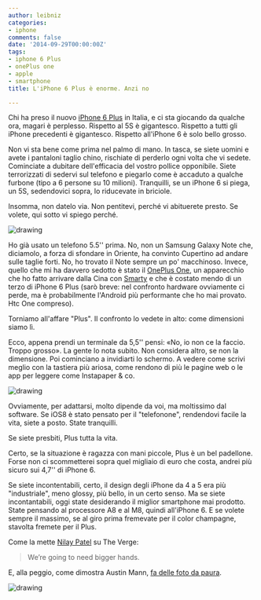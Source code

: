 ```yaml
---
author: leibniz
categories:
- iphone
comments: false
date: '2014-09-29T00:00:00Z'
tags:
- iphone 6 Plus
- onePlus one
- apple
- smartphone
title: L'iPhone 6 Plus è enorme. Anzi no

---
```

Chi ha preso il nuovo [iPhone 6 Plus](https://www.apple.com/it/iphone-6/) in Italia, e ci sta giocando da qualche ora, magari è perplesso. Rispetto al 5S è gigantesco. Rispetto a tutti gli iPhone precedenti è gigantesco. Rispetto all'iPhone 6 è solo bello grosso. 

Non vi sta bene come prima nel palmo di mano. In tasca, se siete uomini e avete i pantaloni taglio chino, rischiate di perderlo ogni volta che vi sedete. Cominciate a dubitare dell'efficacia del vostro pollice opponibile. Siete terrorizzati di sedervi sul telefono e piegarlo come è accaduto a qualche furbone (tipo a 6 persone su 10 milioni). Tranquilli, se un iPhone 6 si piega, un 5S, sedendovici sopra, lo riducevate in briciole.

Insomma, non datelo via. Non pentitevi, perché vi abituerete presto. Se volete, qui sotto vi spiego perché.

![drawing](https://leibniz.me/images/vault/oneplus.png)

Ho già usato un telefono 5.5'' prima. No, non un Samsung Galaxy Note che, diciamolo, a forza di sfondare in Oriente, ha convinto Cupertino ad andare sulle taglie forti. No, ho trovato il Note sempre un po' macchinoso. Invece, quello che mi ha davvero sedotto è stato il [OnePlus One](https://onePlus.net/it), un apparecchio che ho fatto arrivare dalla Cina con [Smarty](https://www.smartylife.net) e che è costato mendo di un terzo di iPhone 6 Plus (sarò breve: nel confronto hardware ovviamente ci perde, ma è probabilmente l'Android più performante che ho mai provato. Htc One compreso).

Torniamo all'affare "Plus". Il confronto lo vedete in alto: come dimensioni siamo lì. 

Ecco, appena prendi un terminale da 5,5'' pensi: «No, io non ce la faccio. Troppo grosso». La gente lo nota subito. Non considera altro, se non la dimensione. Poi cominciano a invidiarti lo schermo. A vedere come scrivi meglio con la tastiera più ariosa, come rendono di più le pagine web o le app per leggere come Instapaper & co. 

![drawing](https://leibniz.me/images/vault/cook.jpg)

Ovviamente, per adattarsi, molto dipende da voi, ma moltissimo dal software. Se iOS8 è stato pensato per il "telefonone", rendendovi facile la vita, siete a posto. State tranquilli. 

Se siete presbiti, Plus tutta la vita. 

Certo, se la situazione è ragazza con mani piccole, Plus è un bel padellone. Forse non ci scommetterei sopra quel migliaio di euro che costa, andrei più sicuro sui 4,7'' di iPhone 6. 

Se siete incontentabili, certo, il design degli iPhone da 4 a 5 era più "industriale", meno glossy, più bello, in un certo senso. Ma se siete incontantabili, oggi state desiderando il miglior smartphone mai prodotto. State pensando al processore A8 e al M8, quindi all'iPhone 6. E se volete sempre il massimo, se al giro prima fremevate per il color champagne, stavolta fremete per il Plus. 

Come la mette [Nilay Patel](https://www.theverge.com/2014/9/16/6155009/apple-iphone-6-plus-review) su The Verge:

>We’re going to need bigger hands.

E, alla peggio, come dimostra Austin Mann, [fa delle foto da paura](https://austinmann.com/trek/iphone-6-plus-camera-review-iceland).

![drawing](https://cdn3.vox-cdn.com/uploads/chorus_asset/file/969574/iphone-6-travel-camera-review-macro.0.jpg)

